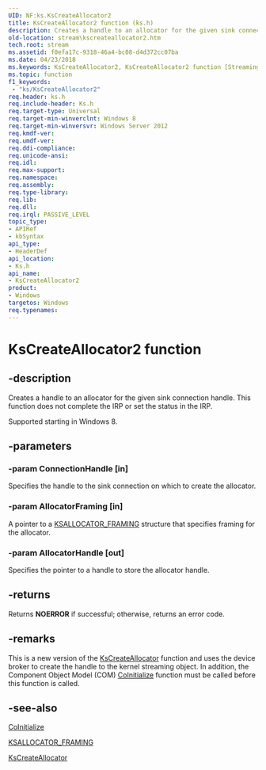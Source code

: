 ```yaml
---
UID: NF:ks.KsCreateAllocator2
title: KsCreateAllocator2 function (ks.h)
description: Creates a handle to an allocator for the given sink connection handle. This function does not complete the IRP or set the status in the IRP.
old-location: stream\kscreateallocator2.htm
tech.root: stream
ms.assetid: f0efa17c-9318-46a4-bc08-d4d372cc07ba
ms.date: 04/23/2018
ms.keywords: KsCreateAllocator2, KsCreateAllocator2 function [Streaming Media Devices], ks/KsCreateAllocator2, stream.kscreateallocator2
ms.topic: function
f1_keywords:
 - "ks/KsCreateAllocator2"
req.header: ks.h
req.include-header: Ks.h
req.target-type: Universal
req.target-min-winverclnt: Windows 8
req.target-min-winversvr: Windows Server 2012
req.kmdf-ver: 
req.umdf-ver: 
req.ddi-compliance: 
req.unicode-ansi: 
req.idl: 
req.max-support: 
req.namespace: 
req.assembly: 
req.type-library: 
req.lib: 
req.dll: 
req.irql: PASSIVE_LEVEL
topic_type:
- APIRef
- kbSyntax
api_type:
- HeaderDef
api_location:
- Ks.h
api_name:
- KsCreateAllocator2
product:
- Windows
targetos: Windows
req.typenames: 
---
```


# KsCreateAllocator2 function


## -description


Creates a handle to an allocator for the given sink connection handle. This function does not complete the IRP or set the status in the IRP.

Supported starting in Windows 8.


## -parameters




### -param ConnectionHandle [in]

Specifies the handle to the sink connection on which to create the allocator.


### -param AllocatorFraming [in]

A pointer to a <a href="https://docs.microsoft.com/windows-hardware/drivers/ddi/ks/ns-ks-ksallocator_framing">KSALLOCATOR_FRAMING</a> structure that specifies framing for the allocator.


### -param AllocatorHandle [out]

Specifies the pointer to a handle to store the allocator handle.


## -returns



Returns <b>NOERROR</b> if successful; otherwise, returns an error code.




## -remarks



This is a new version of the <a href="https://docs.microsoft.com/windows-hardware/drivers/ddi/ks/nf-ks-kscreateallocator">KsCreateAllocator</a> function and uses the device broker to create the handle to the kernel streaming object. In addition, the Component Object Model (COM) <a href="https://docs.microsoft.com/windows/desktop/api/objbase/nf-objbase-coinitialize">CoInitialize</a> function must be called before this function is called.




## -see-also




<a href="https://docs.microsoft.com/windows/desktop/api/objbase/nf-objbase-coinitialize">CoInitialize</a>



<a href="https://docs.microsoft.com/windows-hardware/drivers/ddi/ks/ns-ks-ksallocator_framing">KSALLOCATOR_FRAMING</a>



<a href="https://docs.microsoft.com/windows-hardware/drivers/ddi/ks/nf-ks-kscreateallocator">KsCreateAllocator</a>
 

 

